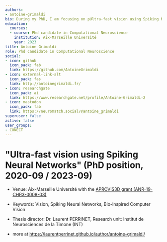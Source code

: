 ```yaml
---
authors:
- antoine-grimaldi
bio: During my PhD, I am focusing on pUltra-fast vision using Spiking Neural Networks.
education:
  courses:
  - course: Phd candidate in Computational Neuroscience
    institution: Aix-Marseille Université
    year: 2023
title: Antoine Grimaldi
role: Phd candidate in Computational Neuroscience
social:
- icon: github
  icon_pack: fab
  link: https://github.com/AntoineGrimaldi
- icon: external-link-alt
  icon_pack: fas
  link: http://antoinegrimaldi.fr/
- icon: researchgate
  icon_pack: ai
  link: https://www.researchgate.net/profile/Antoine-Grimaldi-2
- icon: mastodon
  icon_pack: fab
  link: https://neuromatch.social/@antoine_grimaldi
superuser: false
active: false
user_groups:
- CONECT
---
```


#  "Ultra-fast vision using Spiking Neural Networks" (PhD position, 2020-09 / 2023-09)

* Venue: Aix-Marseille Université with the [APROVIS3D grant (ANR-19-CHR3-0008-03)](https://laurentperrinet.github.io/post/2020-06-30_phd-position/)

* Keywords: Vision, Spiking Neural Networks, Bio-Inspired Computer Vision

* Thesis director: Dr. Laurent PERRINET, Research unit: Institut de Neurosciences de la Timone (INT)

* more at https://laurentperrinet.github.io/author/antoine-grimaldi/
